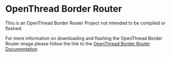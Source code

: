 # OpenThread Border Router

This is an OpenThread Border Router Project not intended to be compiled or flashed.

For more information on downloading and flashing the OpenThread Border Router image please follow the link to the 
[OpenThread Border Router Documentation](https://docs.silabs.com/matter/2.1.0/matter-thread/raspi-img)
    
    
